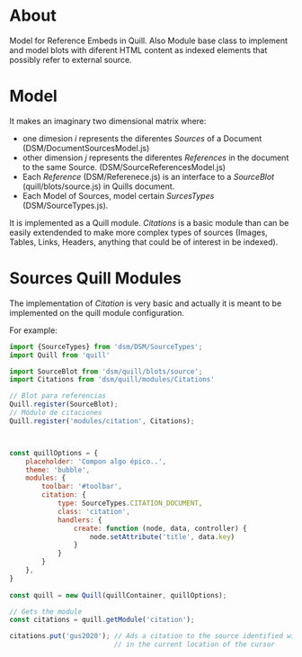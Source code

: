 # About
Model for Reference Embeds in Quill. Also Module base class to implement and model blots with diferent HTML content as indexed elements that possibly refer to external source.

# Model

It makes an imaginary two dimensional matrix where:
- one dimesion *i* represents the diferentes *Sources* of a Document (DSM/DocumentSourcesModel.js)
- other dimension *j* represents the diferentes *References* in the document to the same Source. (DSM/SourceReferencesModel.js)
- Each *Reference* (DSM/Referenece.js) is an interface to a *SourceBlot* (quill/blots/source.js) in Quills document.
- Each Model of Sources, model certain *SurcesTypes* (DSM/SourceTypes.js).

It is implemented as a Quill module. *Citations* is a basic module than can be easily extendended 
to make more complex types of sources (Images, Tables, Links, Headers,  anything that could be of interest in be indexed). 

# Sources Quill Modules

The implementation of *Citation* is very basic and actually it is meant to be implemented on the quill
module configuration.

For example:

```javascript
import {SourceTypes} from 'dsm/DSM/SourceTypes';
import Quill from 'quill'

import SourceBlot from 'dsm/quill/blots/source';
import Citations from 'dsm/quill/modules/Citations'

// Blot para referencias
Quill.register(SourceBlot);
// Módulo de citaciones
Quill.register('modules/citation', Citations);



const quillOptions = {
    placeholder: 'Compon algo épico..',
    theme: 'bubble',
    modules: {
        toolbar: '#toolbar',
        citation: {
            type: SourceTypes.CITATION_DOCUMENT,
            class: 'citation',
            handlers: {
                create: function (node, data, controller) {
                    node.setAttribute('title', data.key)
                }
            }
        }
    },
}
                    
const quill = new Quill(quillContainer, quillOptions);

// Gets the module
const citations = quill.getModule('citation');

citations.put('gus2020'); // Ads a citation to the source identified with the 'gus2020' key, 
                          // in the current location of the cursor
```



